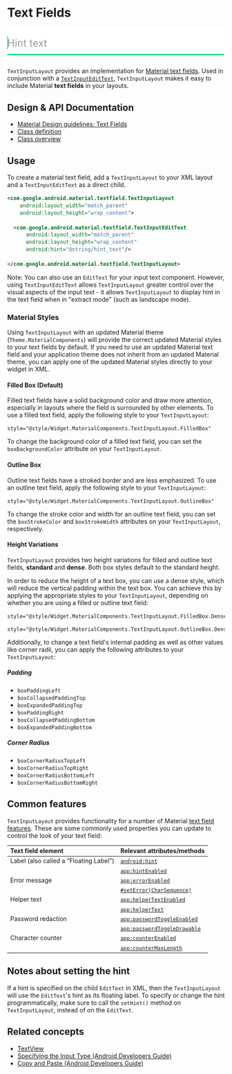<!--docs:
title: "Text Fields"
layout: detail
section: components
excerpt: "A text field with an animated floating label and other Material Design features."
iconId: text_field
path: /catalog/text-input-layout/
-->

# Text Fields

![Text Fields](assets/text-fields.svg)
<!--{: .article__asset.article__asset--screenshot }-->

`TextInputLayout` provides an implementation for [Material text
fields](https://material.io/go/design-text-fields). Used in
conjunction with a
[`TextInputEditText`](https://developer.android.com/reference/com/google/android/material/textfield/TextInputEditText.html),
`TextInputLayout` makes it easy to include Material **text fields** in your
layouts.

## Design & API Documentation

-   [Material Design guidelines: Text
    Fields](https://material.io/go/design-text-fields)
    <!--{: .icon-list-item.icon-list-item--spec }-->
-   [Class
    definition](https://github.com/material-components/material-components-android/tree/master/lib/java/com/google/android/material/textfield/TextInputLayout.java)
    <!--{: .icon-list-item.icon-list-item--link }-->
    <!-- Styles for list items requiring icons instead of standard bullets. -->
-   [Class
    overview](https://developer.android.com/reference/com/google/android/material/textfield/TextInputLayout.html)
    <!--{: .icon-list-item.icon-list-item--link }--> <!--{: .icon-list }-->

## Usage

To create a material text field, add a `TextInputLayout` to your XML layout and
a `TextInputEditText` as a direct child.

```xml
<com.google.android.material.textfield.TextInputLayout
    android:layout_width="match_parent"
    android:layout_height="wrap_content">

  <com.google.android.material.textfield.TextInputEditText
      android:layout_width="match_parent"
      android:layout_height="wrap_content"
      android:hint="@string/hint_text"/>

</com.google.android.material.textfield.TextInputLayout>
```

Note: You can also use an `EditText` for your input text component. However,
using `TextInputEditText` allows `TextInputLayout` greater control over the
visual aspects of the input text - it allows `TextInputLayout` to display hint
in the text field when in "extract mode" (such as landscape mode).

### Material Styles

Using `TextInputLayout` with an updated Material theme
(`Theme.MaterialComponents`) will provide the correct updated Material styles to
your text fields by default. If you need to use an updated Material text field
and your application theme does not inherit from an updated Material theme, you
can apply one of the updated Material styles directly to your widget in XML.

#### Filled Box (Default)

Filled text fields have a solid background color and draw more attention,
especially in layouts where the field is surrounded by other elements. To use a
filled text field, apply the following style to your `TextInputLayout`:

```
style="@style/Widget.MaterialComponents.TextInputLayout.FilledBox"
```

To change the background color of a filled text field, you can set the
`boxBackgroundColor` attribute on your `TextInputLayout`.

#### Outline Box

Outline text fields have a stroked border and are less emphasized. To use an
outline text field, apply the following style to your `TextInputLayout`:

```
style="@style/Widget.MaterialComponents.TextInputLayout.OutlineBox"
```

To change the stroke color and width for an outline text field, you can set the
`boxStrokeColor` and `boxStrokeWidth` attributes on your `TextInputLayout`,
respectively.

#### Height Variations

`TextInputLayout` provides two height variations for filled and outline text
fields, **standard** and **dense**. Both box styles default to the standard
height.

In order to reduce the height of a text box, you can use a dense style, which
will reduce the vertical padding within the text box. You can achieve this by
applying the appropriate styles to your `TextInputLayout`, depending on whether
you are using a filled or outline text field:

```
style="@style/Widget.MaterialComponents.TextInputLayout.FilledBox.Dense"
```

```
style="@style/Widget.MaterialComponents.TextInputLayout.OutlineBox.Dense"
```

Additionally, to change a text field's internal padding as well as other values
like corner radii, you can apply the following attributes to your
`TextInputLayout`:

##### Padding

* `boxPaddingLeft`
* `boxCollapsedPaddingTop`
* `boxExpandedPaddingTop`
* `boxPaddingRight`
* `boxCollapsedPaddingBottom`
* `boxExpandedPaddingBottom`

##### Corner Radius

* `boxCornerRadiusTopLeft`
* `boxCornerRadiusTopRight`
* `boxCornerRadiusBottomLeft`
* `boxCornerRadiusBottomRight`

## Common features

`TextInputLayout` provides functionality for a number of Material [text field
features](https://material.io/go/design-text-fields#text-fields-layout).
These are some commonly used properties you can update to control the look of
your text field:

Text field element                     | Relevant attributes/methods
:------------------------------------- | :--------------------------
Label (also called a “Floating Label”) | [`android:hint`](https://developer.android.com/reference/com/google/android/material/textfield/TextInputLayout.html#attr_TextInputLayout_android_hint)
                                       | [`app:hintEnabled`](https://developer.android.com/reference/com/google/android/material/textfield/TextInputLayout.html#attr_TextInputLayout_hintEnabled)
Error message                          | [`app:errorEnabled`](https://developer.android.com/reference/com/google/android/material/textfield/TextInputLayout.html#attr_TextInputLayout_errorEnabled)
                                       | [`#setError(CharSequence)`](https://developer.android.com/reference/com/google/android/material/textfield/TextInputLayout.html#setError\(java.lang.CharSequence\))
Helper text                            | [`app:helperTextEnabled`](https://developer.android.com/reference/com/google/android/material/textfield/TextInputLayout.html#attr_TextInputLayout_helperTextEnabled)
                                       | [`app:helperText`](https://developer.android.com/reference/com/google/android/material/textfield/TextInputLayout.html#attr_TextInputLayout_helperText)
Password redaction                     | [`app:passwordToggleEnabled`](https://developer.android.com/reference/com/google/android/material/textfield/TextInputLayout.html#attr_TextInputLayout_passwordToggleEnabled)
                                       | [`app:passwordToggleDrawable`](https://developer.android.com/reference/com/google/android/material/textfield/TextInputLayout.html#attr_TextInputLayout_passwordToggleDrawable)
Character counter                      | [`app:counterEnabled`](https://developer.android.com/reference/com/google/android/material/textfield/TextInputLayout.html#attr_TextInputLayout_counterEnabled)
                                       | [`app:counterMaxLength`](https://developer.android.com/reference/com/google/android/material/textfield/TextInputLayout.html#attr_TextInputLayout_counterMaxLength)

## Notes about setting the hint

If a hint is specified on the child `EditText` in XML, then the
`TextInputLayout` will use the `EditText`'s hint as its floating label. To
specify or change the hint programmatically, make sure to call the `setHint()`
method on `TextInputLayout`, instead of on the `EditText`.

## Related concepts

*   [TextView](https://developer.android.com/reference/android/widget/TextView.html)
*   [Specifying the Input Type (Android Developers
    Guide)](https://developer.android.com/training/keyboard-input/style.html)
*   [Copy and Paste (Android Developers
    Guide)](https://developer.android.com/guide/topics/text/copy-paste.html)
